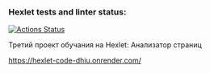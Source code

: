 ### Hexlet tests and linter status:
[![Actions Status](https://github.com/al-ov73/python-project-83/actions/workflows/hexlet-check.yml/badge.svg)](https://github.com/al-ov73/python-project-83/actions)

Третий проект обучания на Hexlet:
Анализатор страниц

https://hexlet-code-dhiu.onrender.com/